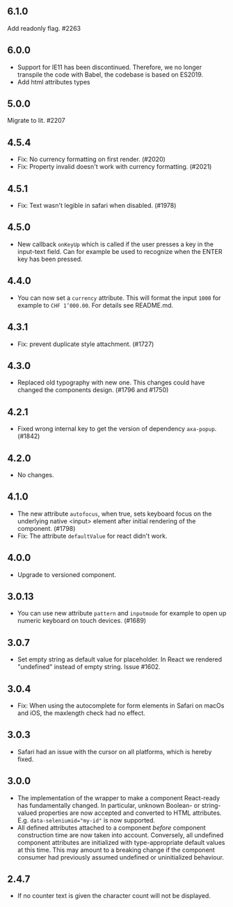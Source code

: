 ## 6.1.0

Add readonly flag. #2263

## 6.0.0

- Support for IE11 has been discontinued. Therefore, we no longer transpile the code with Babel, the codebase is based on ES2019.
- Add html attributes types

## 5.0.0

Migrate to lit. #2207

## 4.5.4

- Fix: No currency formatting on first render. (#2020)
- Fix: Property invalid doesn't work with currency formatting. (#2021)

## 4.5.1

- Fix: Text wasn't legible in safari when disabled. (#1978)

## 4.5.0

- New callback `onKeyUp` which is called if the user presses a key in the input-text field.
  Can for example be used to recognize when the ENTER key has been pressed.

## 4.4.0

- You can now set a `currency` attribute. This will format the input `1000` for example to `CHF 1’000.00`. For details see README.md.

## 4.3.1

- Fix: prevent duplicate style attachment. (#1727)

## 4.3.0

- Replaced old typography with new one. This changes could have changed the components design. (#1796 and #1750)

## 4.2.1

- Fixed wrong internal key to get the version of dependency `axa-popup`. (#1842)

## 4.2.0

- No changes.

## 4.1.0

- The new attribute `autofocus`, when true, sets keyboard focus on the underlying native &lt;input&gt; element after initial rendering of the component. (#1798)
- Fix: The attribute `defaultValue` for react didn't work.

## 4.0.0

- Upgrade to versioned component.

## 3.0.13

- You can use new attribute `pattern` and `inputmode` for example to open up numeric keyboard on touch devices. (#1689)

## 3.0.7

- Set empty string as default value for placeholder. In React we rendered "undefined" instead of empty string. Issue #1602.

## 3.0.4

- Fix: When using the autocomplete for form elements in Safari on macOs and iOS, the maxlength check had no effect.

## 3.0.3

- Safari had an issue with the cursor on all platforms, which is hereby fixed.

## 3.0.0

- The implementation of the wrapper to make a component React-ready has
  fundamentally changed. In particular, unknown Boolean- or
  string-valued properties are now accepted and converted to HTML
  attributes. E.g. `data-seleniumid="my-id"` is now supported.
- All defined attributes attached to a component _before_ component
  construction time are now taken into account. Conversely, all undefined
  component attributes are initialized with type-appropriate default
  values at this time. This may amount to a breaking change if the
  component consumer had previously assumed undefined or uninitialized
  behaviour.

## 2.4.7

- If no counter text is given the character count will not be displayed.
